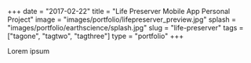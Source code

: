 +++ 
date = "2017-02-22"
title = "Life Preserver Mobile App Personal Project"
image = "images/portfolio/lifepreserver_preview.jpg"
splash = "images/portfolio/earthscience/splash.jpg"
slug = "life-preserver" 
tags = ["tagone", "tagtwo", "tagthree"]
type = "portfolio"
+++

Lorem ipsum
